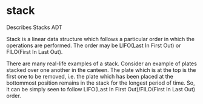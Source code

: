 # stack
 Describes Stacks ADT

 Stack is a linear data structure which follows a particular order in which the operations are performed. The order may be LIFO(Last In First Out) or FILO(First In Last Out).

 There are many real-life examples of a stack. Consider an example of plates stacked over one another in the canteen. The plate which is at the top is the first one to be removed, i.e. the plate which has been placed at the bottommost position remains in the stack for the longest period of time. So, it can be simply seen to follow LIFO(Last In First Out)/FILO(First In Last Out) order.
